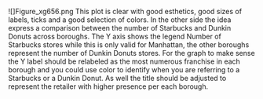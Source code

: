![]Figure_xg656.png
This plot is clear with good esthetics, good sizes of labels, ticks and a good selection of colors.
In the other side the idea express a comparison between the number of Starbucks and Dunkin Donuts across boroughs. The Y axis shows the legend Number of Starbucks stores while this is only valid for Manhattan, the other boroughs represent the number of Dunkin Donuts stores.
For the graph to make sense the Y label should be relabeled as the most numerous franchise in each borough and you could use color to identify when you are referring to a Starbucks or a Dunkin Donut.
As well the title should be adjusted to represent the retailer with higher presence per each borough.
